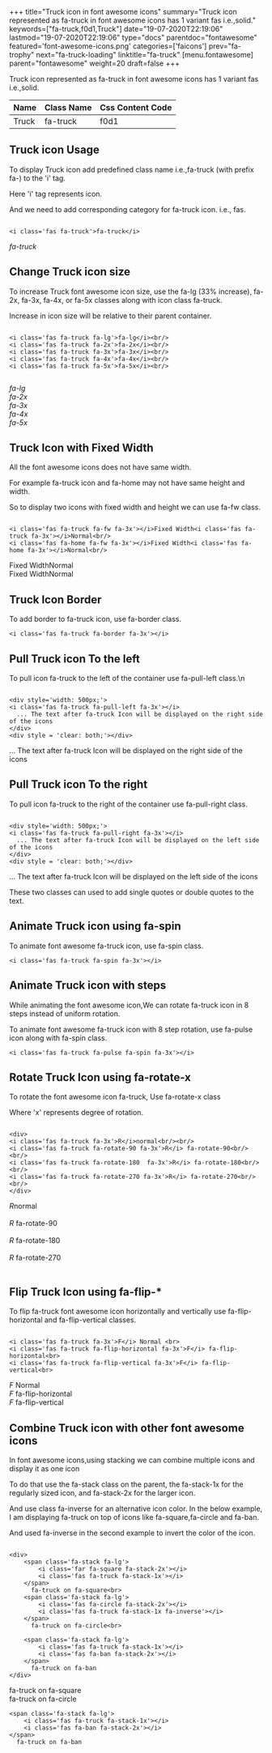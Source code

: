 +++
title="Truck icon in font awesome icons"
summary="Truck icon represented as fa-truck in font awesome icons has 1 variant fas i.e.,solid."
keywords=["fa-truck,f0d1,Truck"]
date="19-07-2020T22:19:06"
lastmod="19-07-2020T22:19:06"
type="docs"
parentdoc="fontawesome"
featured='font-awesome-icons.png'
categories=['faicons']
prev="fa-trophy"
next="fa-truck-loading"
linktitle="fa-truck"
[menu.fontawesome]
parent="fontawesome"
weight=20
draft=false
+++


Truck icon represented as fa-truck in font awesome icons has 1 variant fas i.e.,solid.

<div class='table-responsive'><table class='table'><thead><tr><th>Name</th><th>Class Name</th><th>Css Content Code</th></tr></thead><tbody><tr><td>Truck</td><td>fa-truck</td><td>f0d1</td></tr></tbody></table></div>



## Truck icon Usage

To display Truck icon add predefined class name i.e.,fa-truck (with prefix fa-) to the 'i' tag.

Here 'i' tag represents icon.

And we need to add corresponding category for fa-truck icon. i.e., fas.


```

<i class='fas fa-truck'>fa-truck</i>
```

<i class='fas fa-truck'>fa-truck</i>




## Change Truck icon size
To increase Truck font awesome icon size, use the fa-lg (33% increase), fa-2x, fa-3x, fa-4x, or fa-5x classes along with icon class fa-truck.

Increase in icon size will be relative to their parent container. 

```

<i class='fas fa-truck fa-lg'>fa-lg</i><br/>
<i class='fas fa-truck fa-2x'>fa-2x</i><br/>
<i class='fas fa-truck fa-3x'>fa-3x</i><br/>
<i class='fas fa-truck fa-4x'>fa-4x</i><br/>
<i class='fas fa-truck fa-5x'>fa-5x</i><br/>
            
```

<i class='fas fa-truck fa-lg'>fa-lg</i><br/>
<i class='fas fa-truck fa-2x'>fa-2x</i><br/>
<i class='fas fa-truck fa-3x'>fa-3x</i><br/>
<i class='fas fa-truck fa-4x'>fa-4x</i><br/>
<i class='fas fa-truck fa-5x'>fa-5x</i><br/>
            



## Truck Icon with Fixed Width 

All the font awesome icons does not have same width.

For example fa-truck icon and fa-home may not have same height and width.

So to display two icons with fixed width and height we can use fa-fw class.


```

<i class='fas fa-truck fa-fw fa-3x'></i>Fixed Width<i class='fas fa-truck fa-3x'></i>Normal<br/>
<i class='fas fa-home fa-fw fa-3x'></i>Fixed Width<i class='fas fa-home fa-3x'></i>Normal<br/>
```

<i class='fas fa-truck fa-fw fa-3x'></i>Fixed Width<i class='fas fa-truck fa-3x'></i>Normal<br/>
<i class='fas fa-home fa-fw fa-3x'></i>Fixed Width<i class='fas fa-home fa-3x'></i>Normal<br/>



## Truck Icon Border 

To add border to fa-truck icon, use fa-border class.


```
<i class='fas fa-truck fa-border fa-3x'></i>

```
<i class='fas fa-truck fa-border fa-3x'></i>





## Pull Truck icon To the left

To pull icon fa-truck to the left of the container use fa-pull-left class.\n

```

<div style='width: 500px;'>
<i class='fas fa-truck fa-pull-left fa-3x'></i>
  ... The text after fa-truck Icon will be displayed on the right side of the icons
</div>
<div style = 'clear: both;'></div>
```

<div style='width: 500px;'>
<i class='fas fa-truck fa-pull-left fa-3x'></i>
  ... The text after fa-truck Icon will be displayed on the right side of the icons
</div>
<div style = 'clear: both;'></div>




## Pull Truck icon To the right
To pull icon fa-truck to the right of the container use fa-pull-right class.

```

<div style='width: 500px;'>
<i class='fas fa-truck fa-pull-right fa-3x'></i>
  ... The text after fa-truck Icon will be displayed on the left side of the icons
</div>
<div style = 'clear: both;'></div>
```

<div style='width: 500px;'>
<i class='fas fa-truck fa-pull-right fa-3x'></i>
  ... The text after fa-truck Icon will be displayed on the left side of the icons
</div>
<div style = 'clear: both;'></div>

These two classes can used to add single quotes or double quotes to the text.


## Animate Truck icon using fa-spin
To animate font awesome fa-truck icon, use fa-spin class.

```
<i class='fas fa-truck fa-spin fa-3x'></i>
```
<i class='fas fa-truck fa-spin fa-3x'></i>




## Animate Truck icon with steps
While animating the font awesome icon,We can rotate fa-truck icon in 8 steps instead of uniform rotation.

To animate font awesome fa-truck icon with 8 step rotation, use fa-pulse icon along with fa-spin class.


```
<i class='fas fa-truck fa-pulse fa-spin fa-3x'></i>

```
<i class='fas fa-truck fa-pulse fa-spin fa-3x'></i>





## Rotate Truck Icon using fa-rotate-x
To rotate the font awesome icon fa-truck, Use fa-rotate-x class

Where 'x' represents degree of rotation.


```

<div>
<i class='fas fa-truck fa-3x'>R</i>normal<br/><br/>
<i class='fas fa-truck fa-rotate-90 fa-3x'>R</i> fa-rotate-90<br/><br/> 
<i class='fas fa-truck fa-rotate-180  fa-3x'>R</i> fa-rotate-180<br/><br/> 
<i class='fas fa-truck fa-rotate-270 fa-3x'>R</i> fa-rotate-270<br/><br/>
</div>
```

<div>
<i class='fas fa-truck fa-3x'>R</i>normal<br/><br/>
<i class='fas fa-truck fa-rotate-90 fa-3x'>R</i> fa-rotate-90<br/><br/> 
<i class='fas fa-truck fa-rotate-180  fa-3x'>R</i> fa-rotate-180<br/><br/> 
<i class='fas fa-truck fa-rotate-270 fa-3x'>R</i> fa-rotate-270<br/><br/>
</div>




## Flip Truck Icon using fa-flip-*
To flip fa-truck font awesome icon horizontally and vertically use fa-flip-horizontal and fa-flip-vertical classes. 

```

<i class='fas fa-truck fa-3x'>F</i> Normal <br>
<i class='fas fa-truck fa-flip-horizontal fa-3x'>F</i> fa-flip-horizontal<br>
<i class='fas fa-truck fa-flip-vertical fa-3x'>F</i> fa-flip-vertical<br>
```

<i class='fas fa-truck fa-3x'>F</i> Normal <br>
<i class='fas fa-truck fa-flip-horizontal fa-3x'>F</i> fa-flip-horizontal<br>
<i class='fas fa-truck fa-flip-vertical fa-3x'>F</i> fa-flip-vertical<br>




## Combine Truck icon with other font awesome icons
In font awesome icons,using stacking we can combine multiple icons and display it as one icon 

To do that use the fa-stack class on the parent, the fa-stack-1x for the regularly sized icon, and fa-stack-2x for the larger icon.

And use class fa-inverse for an alternative icon color. 
In the below example, I am displaying fa-truck on top of icons like fa-square,fa-circle and fa-ban.

And used fa-inverse in the second example to invert the color of the icon.

```

<div>
    <span class='fa-stack fa-lg'>
        <i class='far fa-square fa-stack-2x'></i>
        <i class='fas fa-truck fa-stack-1x'></i>
    </span>
      fa-truck on fa-square<br>
    <span class='fa-stack fa-lg'>
        <i class='fas fa-circle fa-stack-2x'></i>
        <i class='fas fa-truck fa-stack-1x fa-inverse'></i>
    </span>
      fa-truck on fa-circle<br>

    <span class='fa-stack fa-lg'>
        <i class='fas fa-truck fa-stack-1x'></i>
        <i class='fas fa-ban fa-stack-2x'></i>
    </span>
      fa-truck on fa-ban
</div>
```

<div>
    <span class='fa-stack fa-lg'>
        <i class='far fa-square fa-stack-2x'></i>
        <i class='fas fa-truck fa-stack-1x'></i>
    </span>
      fa-truck on fa-square<br>
    <span class='fa-stack fa-lg'>
        <i class='fas fa-circle fa-stack-2x'></i>
        <i class='fas fa-truck fa-stack-1x fa-inverse'></i>
    </span>
      fa-truck on fa-circle<br>

    <span class='fa-stack fa-lg'>
        <i class='fas fa-truck fa-stack-1x'></i>
        <i class='fas fa-ban fa-stack-2x'></i>
    </span>
      fa-truck on fa-ban
</div>






